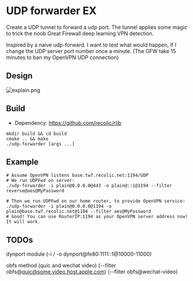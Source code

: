# UDP forwarder EX

Create a UDP tunnel to forward a udp port. The tunnel applies some magic to trick the noob Great Firewall deep learning VPN
detection. 

Inspired by a naive udp-forward. I want to test what would happen, if I change the UDP server port number once a minute. 
(The GFW take 15 minutes to ban my OpenVPN UDP connection)

## Design

![explain.png](https://raw.githubusercontent.com/recolic/udp-forwarder-ex/master/res/explain.png)

## Build

- Dependency: https://github.com/recolic/rlib

```
mkdir build && cd build
cmake .. && make
./udp-forwarder [args ...]
```

## Example

```
# Assume OpenVPN listens base.tw7.recolic.net:1194/UDP
# We run UDPFwd on server:
./udp-forwarder -i plain@0.0.0.0@443 -o plain@::1@1194 --filter reverse@aes@MyPassword

# Then we run UDPFwd on our home router, to provide OpenVPN service:
./udp-forwarder -i plain@0.0.0.0@1194 -o plain@base.tw7.recolic.net@1194 --filter aes@MyPassword
# Good! You can use RouterIP:1194 as your OpenVPN server address now! It will work.
```

## TODOs

dynport module (-i / -o dynport@fe80:1111::1@10000-11000)

obfs method (quic and wechat video) (--filter obfs@quic@some.video.host.apple.com) (--filter obfs@wechat-video)


